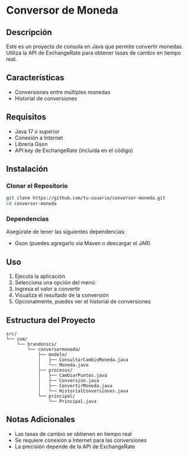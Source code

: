# Conversor de Moneda

## Descripción
Este es un proyecto de consola en Java que permite convertir monedas. Utiliza la API de ExchangeRate para obtener tasas de cambio en tiempo real.

## Características
- Conversiones entre múltiples monedas
- Historial de conversiones

## Requisitos
- Java 17 o superior
- Conexión a Internet
- Librería Gson
- API key de ExchangeRate (incluida en el código)

## Instalación

### Clonar el Repositorio
```bash
git clone https://github.com/tu-usuario/conversor-moneda.git
cd conversor-moneda
```

### Dependencias
Asegúrate de tener las siguientes dependencias:
- Gson (puedes agregarlo via Maven o descargar el JAR)

## Uso
1. Ejecuta la aplicación
2. Selecciona una opción del menú:
3. Ingresa el valor a convertir
4. Visualiza el resultado de la conversión
5. Opcionalmente, puedes ver el historial de conversiones

## Estructura del Proyecto
```
src/
└── com/
    └── brandonscs/
        └── conversormoneda/
            ├── modelo/
            │   ├── ConsultarCambioMoneda.java
            │   └── Moneda.java
            ├── procesos/
            │   ├── CambiarPuntos.java
            │   ├── Conversion.java
            │   ├── ConvertirMoneda.java
            │   └── HistorialConversiones.java
            └── principal/
                └── Principal.java
```

## Notas Adicionales
- Las tasas de cambio se obtienen en tiempo real
- Se requiere conexión a Internet para las conversiones
- La precisión depende de la API de ExchangeRate
